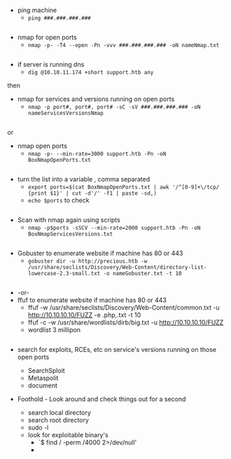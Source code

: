 - ping machine
	- `ping ###.###.###.###`
```bash

```

- nmap for open ports
	- `nmap -p- -T4 --open -Pn -vvv ###.###.###.### -oN nameNmap.txt`
```bash

```
- if server is running dns 
	- `dig @10.10.11.174 +short support.htb any`

then
- nmap for services and versions running on open ports
	- `nmap -p port#, port#, port# -sC -sV ###.###.###.### -oN nameServicesVersionsNmap` 
```bash

```

or

- nmap open ports
	- `nmap -p- --min-rate=3000 support.htb -Pn -oN BoxNmapOpenPorts.txt`
```bash

```
- turn the list into a variable , comma separated
	- `export ports=$(cat BoxNmapOpenPorts.txt | awk '/^[0-9]+\/tcp/ {print $1}' | cut -d'/' -f1 | paste -sd,)`
	- `echo $ports` to check
```bash

```
- Scan with nmap again using scripts
	- `nmap -p$ports -sSCV --min-rate=2000 support.htb -Pn -oN BoxNmapServicesVersions.txt`
```bash

```





- Gobuster to enumerate website if machine has 80 or 443
	- `gobuster dir -u http://precious.htb -w /usr/share/seclists/Discovery/Web-Content/directory-list-lowercase-2.3-small.txt -o nameGobuster.txt -t 10`
```bash

```
- -or-
- ffuf to enumerate website if machine has 80 or 443
	- ffuf -w /usr/share/seclists/Discovery/Web-Content/common.txt -u http://10.10.10.10/FUZZ -e .php,.txt -t 10
	- ffuf -c -w /usr/share/wordlists/dirb/big.txt -u http://10.10.10.10/FUZZ
	- wordlist 3 millipon
```bash

```

- search for exploits, RCEs, etc on service's versions running on those open ports
	- SearchSploit
	- Metaspolit
	- document

- Foothold - Look around and check things out for a second
	- search local directory
	- search root directory
	- sudo -l
	- look for exploitable binary's
		- `$ find / -perm /4000 2>/dev/null'
		- 

